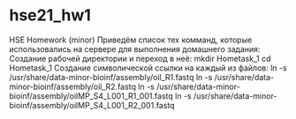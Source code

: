 # hse21_hw1
HSE Homework (minor)
Приведём список тех комманд, которые использовались на сервере для выполнения домашнего задания:
Cоздание рабочей директории и переход в неё:
mkdir Hometask_1
cd Hometask_1
Создание символической ссылки на каждый из файлов:
ln -s /usr/share/data-minor-bioinf/assembly/oil_R1.fastq
ln -s /usr/share/data-minor-bioinf/assembly/oil_R2.fastq
ln -s /usr/share/data-minor-bioinf/assembly/oilMP_S4_L001_R1_001.fastq
ln -s /usr/share/data-minor-bioinf/assembly/oilMP_S4_L001_R2_001.fastq
